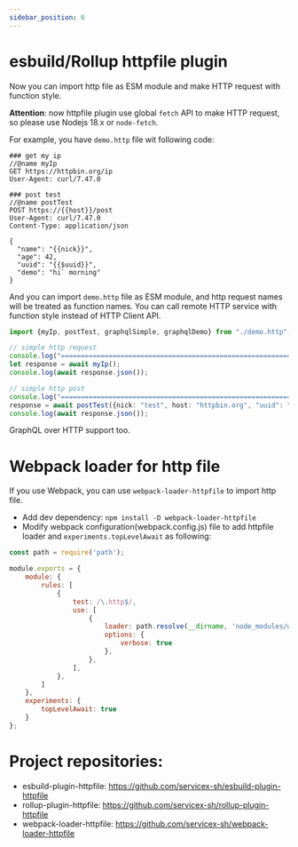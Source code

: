 ```yaml
---
sidebar_position: 6
---
```


# esbuild/Rollup httpfile plugin

Now you can import http file as ESM module and make HTTP request with function style. 

**Attention**: now httpfile plugin use global `fetch` API to make HTTP request, so please use Nodejs 18.x or `node-fetch`.

For example, you have `demo.http` file wit following code: 

```
### get my ip
//@name myIp
GET https://httpbin.org/ip
User-Agent: curl/7.47.0

### post test
//@name postTest
POST https://{{host}}/post
User-Agent: curl/7.47.0
Content-Type: application/json

{
  "name": "{{nick}}",
  "age": 42,
  "uuid": "{{$uuid}}",
  "demo": "hi` morning"
}
```

And you can import `demo.http` file as ESM module, and http request names will be treated as function names.
You can call remote HTTP service with function style instead of HTTP Client API. 

```typescript
import {myIp, postTest, graphqlSimple, graphqlDemo} from "./demo.http";

// simple http request
console.log("==============================================================");
let response = await myIp();
console.log(await response.json());

// simple http post
console.log("==============================================================");
response = await postTest({nick: "test", host: "httpbin.org", "uuid": "c8389930-1071-4b88-9676-30b9ba7f2343"});
console.log(await response.json());
```

GraphQL over HTTP support too.  

# Webpack loader for http file

If you use Webpack, you can use `webpack-loader-httpfile` to import http file.

* Add dev dependency: `npm install -D webpack-loader-httpfile`
* Modify webpack configuration(webpack.config.js) file to add httpfile loader and `experiments.topLevelAwait` as following:

```javascript
const path = require('path');

module.exports = {
    module: {
        rules: [
            {
                test: /\.http$/,
                use: [
                    {
                        loader: path.resolve(__dirname, 'node_modules/webpack-loader-httpfile/index.js'),
                        options: {
                            verbose: true
                        },
                    },
                ],
            },
        ]
    },
    experiments: {
        topLevelAwait: true
    }
};
```

# Project repositories:

* esbuild-plugin-httpfile: https://github.com/servicex-sh/esbuild-plugin-httpfile
* rollup-plugin-httpfile: https://github.com/servicex-sh/rollup-plugin-httpfile
* webpack-loader-httpfile: https://github.com/servicex-sh/webpack-loader-httpfile
